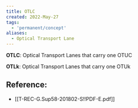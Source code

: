 ```yaml
---
title: OTLC
created: 2022-May-27
tags:
  - 'permanent/concept'
aliases:
  - Optical Transport Lane
---
```


**OTLC**: Optical Transport Lanes that carry one OTUC

**OTLk**: Optical Transport Lanes that carry one OTUk

## Reference:
- [[T-REC-G.Sup58-201802-S!!PDF-E.pdf]]

